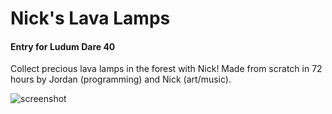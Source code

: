 # Nick's Lava Lamps
#### Entry for Ludum Dare 40

Collect precious lava lamps in the forest with Nick! Made from scratch in 72 hours by Jordan (programming) and Nick (art/music).

![screenshot](https://i.imgur.com/SASKqx1.png)
